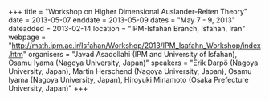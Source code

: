 +++
title = "Workshop on Higher Dimensional Auslander-Reiten Theory"
date = 2013-05-07
enddate = 2013-05-09
dates = "May 7 - 9, 2013"
dateadded = 2013-02-14
location = "IPM-Isfahan Branch, Isfahan, Iran"
webpage = "http://math.ipm.ac.ir/Isfahan/Workshop/2013/IPM_Isafahn_Workshop/index.htm"
organisers = "Javad Asadollahi (IPM and University of Isfahan), Osamu Iyama (Nagoya University, Japan)"
speakers = "Erik Darpö (Nagoya University, Japan), Martin Herschend (Nagoya University, Japan), Osamu Iyama (Nagoya University, Japan), Hiroyuki Minamoto (Osaka Prefecture University, Japan)"
+++
